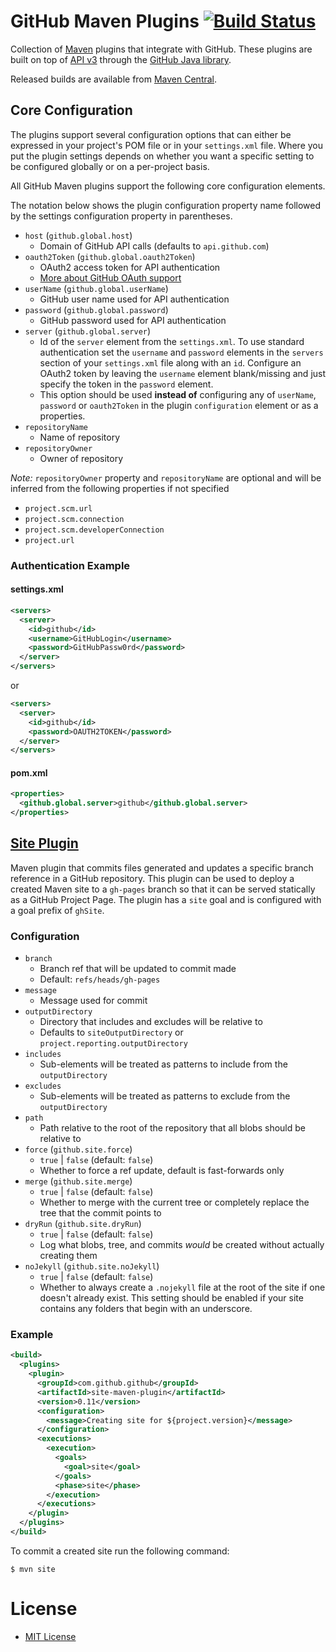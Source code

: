 # GitHub Maven Plugins [![Build Status](https://travis-ci.org/github/maven-plugins.svg)](https://travis-ci.org/github/maven-plugins)

Collection of [Maven](http://maven.apache.org/) plugins that integrate with GitHub.
These plugins are built on top of [API v3](http://developer.github.com/) through the
[GitHub Java library](https://github.com/eclipse/egit-github/tree/master/org.eclipse.egit.github.core).

Released builds are available from [Maven Central](http://search.maven.org/#search%7Cga%7C1%7Ccom.github.github).

## Core Configuration

The plugins support several configuration options that can either be expressed
in your project's POM file or in your `settings.xml` file. Where you put the
plugin settings depends on whether you want a specific setting to be configured
globally or on a per-project basis.

All GitHub Maven plugins support the following core configuration elements.

The notation below shows the plugin configuration property name followed
by the settings configuration property in parentheses.

* `host` (`github.global.host`)
  * Domain of GitHub API calls (defaults to `api.github.com`)
* `oauth2Token` (`github.global.oauth2Token`)
  * OAuth2 access token for API authentication
  * [More about GitHub OAuth support](http://developer.github.com/v3/oauth/)
* `userName` (`github.global.userName`)
  * GitHub user name used for API authentication
* `password` (`github.global.password`)
  * GitHub password used for API authentication
* `server` (`github.global.server`)
  * Id of the `server` element from the `settings.xml`. To use standard authentication
    set  the `username` and `password` elements in the `servers` section of your
    `settings.xml` file along with an `id`. Configure an OAuth2 token by leaving the
    `username` element blank/missing and just specify the token in the `password` element.
  * This option should be used **instead of** configuring any of `userName`, `password`
    or `oauth2Token` in the plugin `configuration` element or as a properties.
* `repositoryName`
  * Name of repository
* `repositoryOwner`
  * Owner of repository

*Note:* `repositoryOwner` property and `repositoryName` are optional and will be
inferred from the following properties if not specified

 * `project.scm.url`
 * `project.scm.connection`
 * `project.scm.developerConnection`
 * `project.url`

### Authentication Example

#### settings.xml

```xml
<servers>
  <server>
    <id>github</id>
    <username>GitHubLogin</username>
    <password>GitHubPassw0rd</password>
  </server>
</servers>
```
or
```xml
<servers>
  <server>
    <id>github</id>
    <password>OAUTH2TOKEN</password>
  </server>
</servers>
```

#### pom.xml

```xml
<properties>
  <github.global.server>github</github.global.server>
</properties>
```

## [Site Plugin](http://github.github.com/maven-plugins/site-plugin)
Maven plugin that commits files generated and updates a specific branch
reference in a GitHub repository.  This plugin can be used to deploy a created
Maven site to a `gh-pages` branch so that it can be served statically as a
GitHub Project Page.  The plugin has a `site` goal and is configured with a goal
prefix of `ghSite`.

### Configuration

* `branch`
  * Branch ref that will be updated to commit made
  * Default: `refs/heads/gh-pages`
* `message`
  * Message used for commit
* `outputDirectory`
  * Directory that includes and excludes will be relative to
  * Defaults to `siteOutputDirectory` or `project.reporting.outputDirectory`
* `includes`
  * Sub-elements will be treated as patterns to include from the
    `outputDirectory`
* `excludes`
  * Sub-elements will be treated as patterns to exclude from the
    `outputDirectory`
* `path`
  * Path relative to the root of the repository that all blobs should be
    relative to
* `force` (`github.site.force`)
  * `true` | `false` (default: `false`)
  * Whether to force a ref update, default is fast-forwards only
* `merge` (`github.site.merge`)
  * `true` | `false` (default: `false`)
  * Whether to merge with the current tree or completely replace the tree that
    the commit points to
* `dryRun` (`github.site.dryRun`)
  * `true` | `false` (default: `false`)
  * Log what blobs, tree, and commits *would* be created without actually
    creating them
* `noJekyll` (`github.site.noJekyll`)
  * `true` | `false` (default: `false`)
  * Whether to always create a `.nojekyll` file at the root of the site if one
    doesn't already exist.  This setting should be enabled if your site contains
    any folders that begin with an underscore.

### Example
```xml
<build>
  <plugins>
    <plugin>
      <groupId>com.github.github</groupId>
      <artifactId>site-maven-plugin</artifactId>
      <version>0.11</version>
      <configuration>
        <message>Creating site for ${project.version}</message>
      </configuration>
      <executions>
        <execution>
          <goals>
            <goal>site</goal>
          </goals>
          <phase>site</phase>
        </execution>
      </executions>
    </plugin>
  </plugins>
</build>
```

To commit a created site run the following command:

`$ mvn site`

# License
* [MIT License](http://www.opensource.org/licenses/mit-license.php)
